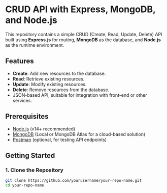 # CRUD API with Express, MongoDB, and Node.js

This repository contains a simple CRUD (Create, Read, Update, Delete) API built using **Express.js** for routing, **MongoDB** as the database, and **Node.js** as the runtime environment.

## Features

- **Create**: Add new resources to the database.
- **Read**: Retrieve existing resources.
- **Update**: Modify existing resources.
- **Delete**: Remove resources from the database.
- JSON-based API, suitable for integration with front-end or other services.

## Prerequisites

- [Node.js](https://nodejs.org/) (v14+ recommended)
- [MongoDB](https://www.mongodb.com/) (Local or MongoDB Atlas for a cloud-based solution)
- [Postman](https://www.postman.com/) (optional, for testing API endpoints)

## Getting Started

### 1. Clone the Repository

```bash
git clone https://github.com/yourusername/your-repo-name.git
cd your-repo-name
